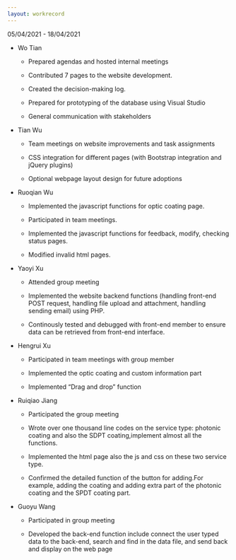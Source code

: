 ```yaml
---
layout: workrecord
---
```


05/04/2021 - 18/04/2021

- Wo Tian

  - Prepared agendas and hosted internal meetings

  - Contributed 7 pages to the website development.

  - Created the decision-making log.

  - Prepared for prototyping of the database using Visual Studio

  - General communication with stakeholders

- Tian Wu

  - Team meetings on website improvements and task assignments

  - CSS integration for different pages (with Bootstrap integration and jQuery plugins)

  - Optional webpage layout design for future adoptions

- Ruoqian Wu

  - Implemented the javascript functions for optic coating page.

  - Participated in team meetings.

  - Implemented the javascript functions for feedback, modify, checking status pages.

  - Modified invalid html pages.

- Yaoyi Xu

  - Attended group meeting

  - Implemented the website backend functions (handling front-end POST request, handling file upload and attachment, handling sending email) using PHP.

  - Continously tested and debugged with front-end member to ensure data can be retrieved from front-end interface.

- Hengrui Xu

  - Participated in team meetings with group member

  - Implemented the optic coating and custom information part

  - Implemented “Drag and drop” function

- Ruiqiao Jiang

  - Participated the group meeting

  - Wrote over one thousand line codes on the service type: photonic coating and also the SDPT coating,implement almost all the functions.

  - Implemented the html page also the js and css on these two service type.

  - Confirmed the detailed function of the button for adding.For example, adding the coating and adding extra part of the photonic coating and the SPDT coating part.

- Guoyu Wang

  - Participated in group meeting

  - Developed the back-end function include connect the user typed data to the back-end, search and find in the data file, and send back and display on the web page
